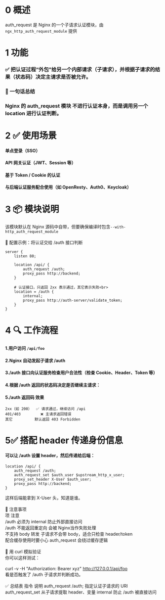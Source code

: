 # 0 概述<br>
auth_request 是 Nginx 的一个子请求认证模块，由 ```ngx_http_auth_request_module``` 提供<br>

# 1 功能
### ✅ 把认证过程“外包”给另一个内部请求（子请求），并根据子请求的结果（状态码）决定主请求是否被允许。<br>

### 🧠 一句话总结<br>
### Nginx 的 auth_request 模块 不进行认证本身，而是调用另一个 location 进行认证判断。<br>

# 2 ✅ 使用场景<br>
#### 单点登录（SSO）<br>

#### API 网关认证（JWT、Session 等）<br>

#### 基于 Token / Cookie 的认证<br>

#### 与后端认证服务配合使用（如 OpenResty、Auth0、Keycloak）<br>

# 3 📦 模块说明<br>
该模块默认在 Nginx 源码中自带，但要确保编译时包含```--with-http_auth_request_module``` <br>
<br>
🔧 配置示例：将认证交给 /auth 接口判断<br>
```
server {
    listen 80;

    location /api/ {
        auth_request /auth;
        proxy_pass http://backend;
    }

    # 认证接口，只返回 2xx 表示通过，其它表示失败<br>
    location = /auth {
        internal;
        proxy_pass http://auth-server/validate_token;
    }
}
```
# 4 🔍 工作流程<br>
#### 1.用户访问 ```/api/foo``` <br>
#### 2.Nginx 自动发起子请求 /auth<br>
#### 3./auth 接口向认证服务检查用户合法性（检查 Cookie、Header、Token 等）<br>
#### 4.根据 /auth 返回的状态码决定是否继续主请求：<br>
#### 5./auth 返回码	效果<br>
```
2xx（如 200）	✅ 请求通过，继续访问 /api
401/403	        ❌ 主请求返回错误
其它	        默认返回 403 Forbidden
```
# 5✅ 搭配 header 传递身份信息<br>
#### 可以让 /auth 设置 header，然后传递给后端：<br>
```
location /api/ {
    auth_request /auth;
    auth_request_set $auth_user $upstream_http_x_user;
    proxy_set_header X-User $auth_user;
    proxy_pass http://backend;
}
```
这样后端能拿到 X-User 头，知道是谁。<br>
<br>
🚨 注意事项<br>
项	注意<br>
/auth 必须为 internal	防止外部直接访问<br>
/auth 不能返回重定向	会被 Nginx当作失败处理<br>
不支持 body 转发	子请求不会带 body，适合只检查 header/token<br>
配合缓存使用时要小心	auth_request 会绕过缓存逻辑<br>
<br>
🧪 用 curl 模拟验证<br>
你可以这样测试：<br>
<br>
curl -v -H "Authorization: Bearer xyz" http://127.0.0.1/api/foo<br>
看是否触发了 /auth 子请求并判断成功。<br>
<br>
✅ 总结表
指令	说明
auth_request /auth;	指定认证子请求的 URI
auth_request_set	从子请求提取 header、变量
internal	防止 /auth 被直接访问

